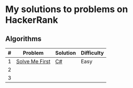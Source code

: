 # My solutions to problems on HackerRank

## Algorithms

| #    | Problem                                                      | Solution                           | Difficulty |
| ---- | ------------------------------------------------------------ | :--------------------------------- | :--------- |
| 1    | [Solve Me First](https://www.hackerrank.com/challenges/solve-me-first/problem) | [C#](./algorithms/SolveMeFirst.cs) | Easy       |
| 2    |                                                              |                                    |            |
| 3    |                                                              |                                    |            |
